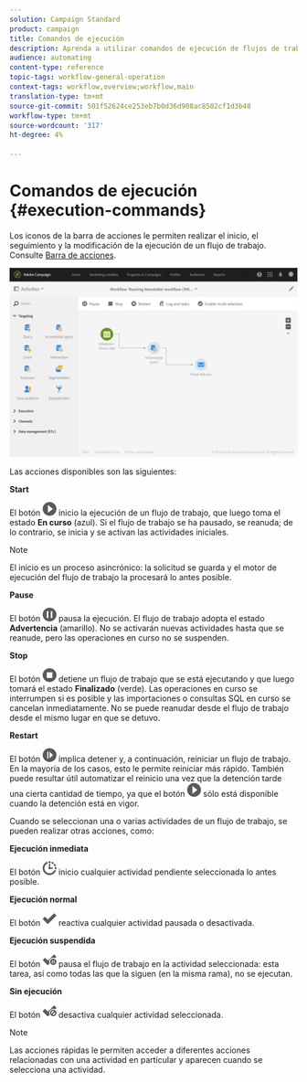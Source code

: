 ```yaml
---
solution: Campaign Standard
product: campaign
title: Comandos de ejecución
description: Aprenda a utilizar comandos de ejecución de flujos de trabajo.
audience: automating
content-type: reference
topic-tags: workflow-general-operation
context-tags: workflow,overview;workflow,main
translation-type: tm+mt
source-git-commit: 501f52624ce253eb7b0d36d908ac8502cf1d3b48
workflow-type: tm+mt
source-wordcount: '317'
ht-degree: 4%

---
```



# Comandos de ejecución {#execution-commands}

Los iconos de la barra de acciones le permiten realizar el inicio, el seguimiento y la modificación de la ejecución de un flujo de trabajo. Consulte [Barra de acciones](../../automating/using/workflow-interface.md#action-bar).

![](assets/wkf_execution_2.png)

Las acciones disponibles son las siguientes:

**Start**

El botón ![](assets/play_darkgrey-24px.png) inicio la ejecución de un flujo de trabajo, que luego toma el estado **En curso** (azul). Si el flujo de trabajo se ha pausado, se reanuda; de lo contrario, se inicia y se activan las actividades iniciales.

>[!NOTE]
>
>El inicio es un proceso asincrónico: la solicitud se guarda y el motor de ejecución del flujo de trabajo la procesará lo antes posible.

**Pause**

El botón ![](assets/pause_darkgrey-24px.png) pausa la ejecución. El flujo de trabajo adopta el estado **Advertencia** (amarillo). No se activarán nuevas actividades hasta que se reanude, pero las operaciones en curso no se suspenden.

**Stop**

El botón ![](assets/stop_darkgrey-24px.png) detiene un flujo de trabajo que se está ejecutando y que luego tomará el estado **Finalizado** (verde). Las operaciones en curso se interrumpen si es posible y las importaciones o consultas SQL en curso se cancelan inmediatamente. No se puede reanudar desde el flujo de trabajo desde el mismo lugar en que se detuvo.

**Restart**

El botón ![](assets/pauseplay_darkgrey-24px.png) implica detener y, a continuación, reiniciar un flujo de trabajo. En la mayoría de los casos, esto le permite reiniciar más rápido. También puede resultar útil automatizar el reinicio una vez que la detención tarde una cierta cantidad de tiempo, ya que el botón ![](assets/play_darkgrey-24px.png) sólo está disponible cuando la detención está en vigor.

Cuando se seleccionan una o varias actividades de un flujo de trabajo, se pueden realizar otras acciones, como:

**Ejecución inmediata**

El botón ![](assets/pending_darkgrey-24px.png) inicio cualquier actividad pendiente seleccionada lo antes posible.

**Ejecución normal**

El botón ![](assets/check_darkgrey-24px.png) reactiva cualquier actividad pausada o desactivada.

**Ejecución suspendida**

El botón ![](assets/check_pause_darkgrey-24px.png) pausa el flujo de trabajo en la actividad seleccionada: esta tarea, así como todas las que la siguen (en la misma rama), no se ejecutan.

**Sin ejecución**

El botón ![](assets/checkdisable.png) desactiva cualquier actividad seleccionada.

>[!NOTE]
>
>Las acciones rápidas le permiten acceder a diferentes acciones relacionadas con una actividad en particular y aparecen cuando se selecciona una actividad.
